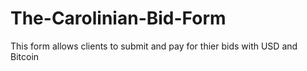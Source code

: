 # The-Carolinian-Bid-Form

This form allows clients to submit and pay for thier bids with USD and Bitcoin
